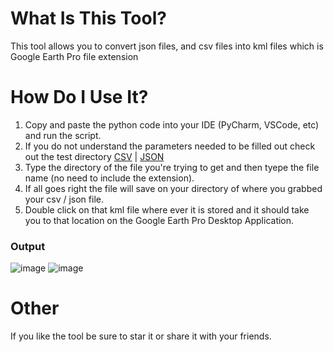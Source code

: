 # What Is This Tool?
This tool allows you to convert json files, and csv files into kml files which is Google Earth Pro file extension

# How Do I Use It?
1. Copy and paste the python code into your IDE (PyCharm, VSCode, etc) and run the script.
2. If you do not understand the parameters needed to be filled out check out the test directory [CSV](https://github.com/DougCodez/To-KML-Tool/tree/main/python%20files/csv%20to%20kml%20tool%20test) | [JSON](https://github.com/DougCodez/To-KML-Tool/tree/main/python%20files/json%20to%20kml%20tool%20test)
3. Type the directory of the file you're trying to get and then tyepe the file name (no need to include the extension). 
4. If all goes right the file will save on your directory of where you grabbed your csv / json file. 
5. Double click on that kml file where ever it is stored and it should take you to that location on the Google Earth Pro Desktop Application.

### Output
![image](https://user-images.githubusercontent.com/98244802/219873538-736d626a-8e66-4d1f-81ba-5426ff1734ac.png)
![image](https://user-images.githubusercontent.com/98244802/219873593-fac2c676-2a04-4d41-a197-42c8d8698acf.png)

# Other
If you like the tool be sure to star it or share it with your friends. 
